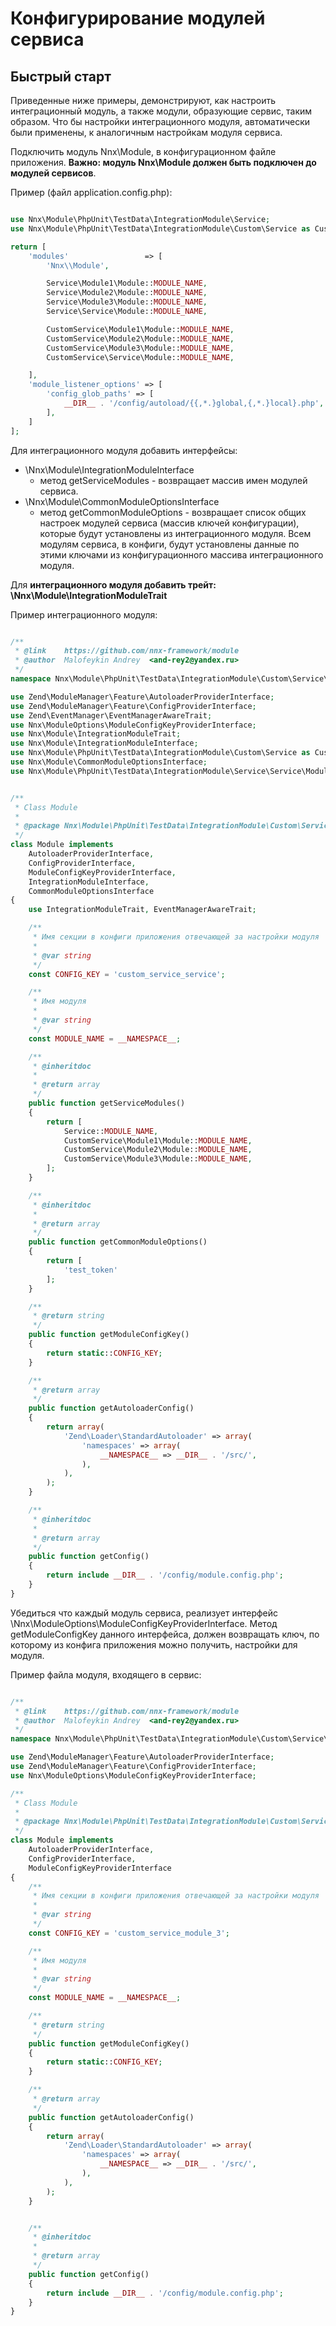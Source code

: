 # Конфигурирование модулей сервиса

## Быстрый старт

Приведенные ниже примеры, демонстрируют, как настроить интеграционный модуль, а также модули, образующие сервис, таким
образом. Что бы настройки интеграционного модуля, автоматически были применены, к аналогичным настройкам модуля сервиса.

Подключить модуль Nnx\Module, в конфигурационном файле приложения. **Важно: модуль Nnx\Module должен быть подключен до
модулей сервисов**.

Пример (файл application.config.php):

```php

use Nnx\Module\PhpUnit\TestData\IntegrationModule\Service;
use Nnx\Module\PhpUnit\TestData\IntegrationModule\Custom\Service as CustomService;

return [
    'modules'                 => [
        'Nnx\\Module',

        Service\Module1\Module::MODULE_NAME,
        Service\Module2\Module::MODULE_NAME,
        Service\Module3\Module::MODULE_NAME,
        Service\Service\Module::MODULE_NAME,

        CustomService\Module1\Module::MODULE_NAME,
        CustomService\Module2\Module::MODULE_NAME,
        CustomService\Module3\Module::MODULE_NAME,
        CustomService\Service\Module::MODULE_NAME,

    ],
    'module_listener_options' => [
        'config_glob_paths' => [
            __DIR__ . '/config/autoload/{{,*.}global,{,*.}local}.php',
        ],
    ]
];

```

Для интеграционного модуля добавить интерфейсы:

- \Nnx\Module\IntegrationModuleInterface
    - метод getServiceModules - возвращает массив имен модулей сервиса.
- \Nnx\Module\CommonModuleOptionsInterface
    - метод getCommonModuleOptions - возвращает список общих настроек модулей сервиса (массив ключей конфигурации),
     которые будут установлены из интеграционного модуля. Всем модулям сервиса, в конфиги, будут установлены данные 
     по этими ключами из конфигурационного массива интеграционного модуля.

Для **интеграционного модуля добавить трейт: \Nnx\Module\IntegrationModuleTrait**

Пример интеграционного модуля:

```php

/**
 * @link    https://github.com/nnx-framework/module
 * @author  Malofeykin Andrey  <and-rey2@yandex.ru>
 */
namespace Nnx\Module\PhpUnit\TestData\IntegrationModule\Custom\Service\Service;

use Zend\ModuleManager\Feature\AutoloaderProviderInterface;
use Zend\ModuleManager\Feature\ConfigProviderInterface;
use Zend\EventManager\EventManagerAwareTrait;
use Nnx\ModuleOptions\ModuleConfigKeyProviderInterface;
use Nnx\Module\IntegrationModuleTrait;
use Nnx\Module\IntegrationModuleInterface;
use Nnx\Module\PhpUnit\TestData\IntegrationModule\Custom\Service as CustomService;
use Nnx\Module\CommonModuleOptionsInterface;
use Nnx\Module\PhpUnit\TestData\IntegrationModule\Service\Service\Module as Service;


/**
 * Class Module
 *
 * @package Nnx\Module\PhpUnit\TestData\IntegrationModule\Custom\Service\Service
 */
class Module implements
    AutoloaderProviderInterface,
    ConfigProviderInterface,
    ModuleConfigKeyProviderInterface,
    IntegrationModuleInterface,
    CommonModuleOptionsInterface
{
    use IntegrationModuleTrait, EventManagerAwareTrait;

    /**
     * Имя секции в конфиги приложения отвечающей за настройки модуля
     *
     * @var string
     */
    const CONFIG_KEY = 'custom_service_service';

    /**
     * Имя модуля
     *
     * @var string
     */
    const MODULE_NAME = __NAMESPACE__;

    /**
     * @inheritdoc
     *
     * @return array
     */
    public function getServiceModules()
    {
        return [
            Service::MODULE_NAME,
            CustomService\Module1\Module::MODULE_NAME,
            CustomService\Module2\Module::MODULE_NAME,
            CustomService\Module3\Module::MODULE_NAME,
        ];
    }

    /**
     * @inheritdoc
     *
     * @return array
     */
    public function getCommonModuleOptions()
    {
        return [
            'test_token'
        ];
    }

    /**
     * @return string
     */
    public function getModuleConfigKey()
    {
        return static::CONFIG_KEY;
    }

    /**
     * @return array
     */
    public function getAutoloaderConfig()
    {
        return array(
            'Zend\Loader\StandardAutoloader' => array(
                'namespaces' => array(
                    __NAMESPACE__ => __DIR__ . '/src/',
                ),
            ),
        );
    }

    /**
     * @inheritdoc
     *
     * @return array
     */
    public function getConfig()
    {
        return include __DIR__ . '/config/module.config.php';
    }
} 
```

Убедиться что каждый модуль сервиса, реализует интерфейс \Nnx\ModuleOptions\ModuleConfigKeyProviderInterface.
Метод getModuleConfigKey данного интерфейса, должен возвращать ключ, по которому из конфига приложения можно получить,
настройки для модуля.

Пример файла модуля, входящего в сервис:

```php

/**
 * @link    https://github.com/nnx-framework/module
 * @author  Malofeykin Andrey  <and-rey2@yandex.ru>
 */
namespace Nnx\Module\PhpUnit\TestData\IntegrationModule\Custom\Service\Module3;

use Zend\ModuleManager\Feature\AutoloaderProviderInterface;
use Zend\ModuleManager\Feature\ConfigProviderInterface;
use Nnx\ModuleOptions\ModuleConfigKeyProviderInterface;

/**
 * Class Module
 *
 * @package Nnx\Module\PhpUnit\TestData\IntegrationModule\Custom\Service\Module3
 */
class Module implements
    AutoloaderProviderInterface,
    ConfigProviderInterface,
    ModuleConfigKeyProviderInterface
{
    /**
     * Имя секции в конфиги приложения отвечающей за настройки модуля
     *
     * @var string
     */
    const CONFIG_KEY = 'custom_service_module_3';

    /**
     * Имя модуля
     *
     * @var string
     */
    const MODULE_NAME = __NAMESPACE__;

    /**
     * @return string
     */
    public function getModuleConfigKey()
    {
        return static::CONFIG_KEY;
    }

    /**
     * @return array
     */
    public function getAutoloaderConfig()
    {
        return array(
            'Zend\Loader\StandardAutoloader' => array(
                'namespaces' => array(
                    __NAMESPACE__ => __DIR__ . '/src/',
                ),
            ),
        );
    }


    /**
     * @inheritdoc
     *
     * @return array
     */
    public function getConfig()
    {
        return include __DIR__ . '/config/module.config.php';
    }
} 

```

